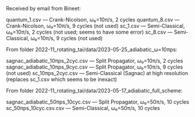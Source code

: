 Received by email from Bineet:

quantum_1.csv — Crank-Nicolson, ω₀=10π/s, 2 cycles
quantum_8.csv — Crank-Nicolson, ω₀=10π/s, 9 cycles (not used)
sc_1.csv —  Semi-Classical, ω₀=10π/s, 2 cycles (not used; seems to have some error)
sc_8.csv —  Semi-Classical, ω₀=10π/s, 9 cycles (not used)


From folder 2022-11_rotating_tai/data/2023-05-25_adiabatic_ω=10πps:

sagnac_adiabatic_10πps_2cyc.csv — Split Propagator, ω₀=10π/s, 2 cycles
sagnac_adiabatic_10πps_9cyc.csv — Split Propagator, ω₀=10π/s, 9 cycles (not used)
sc_10πps_2cyc.csv — Semi-Classical (Sagnac) at high resolution (replaces sc_1.csv which seems to be inexact)


From folder 2022-11_rotating_tai/data/2023-05-17_adiabatic_full_scheme:

sagnac_adiabatic_50πps_10cyc.csv — Split Propagator, ω₀=50π/s, 10 cycles
sc_50πps_10cyc.csv.csv — Semi-Classical, ω₀=50π/s, 10 cycles

